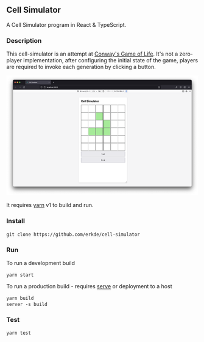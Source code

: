 ## Cell Simulator

A Cell Simulator program in React & TypeScript.

### Description

This cell-simulator is an attempt at [Conway's Game of Life](https://en.wikipedia.org/wiki/Conway%27s_Game_of_Life). It's not a zero-player implementation, after configuring the initial 
state of the game, players are required to invoke each generation by clicking a button.

![Cell Simulator screenshot](./docs/assets/cell-simulator.png)

It requires [yarn](https://classic.yarnpkg.com/lang/en/) v1 to build and run.

### Install

    git clone https://github.com/erkde/cell-simulator

### Run

To run a development build

    yarn start

To run a production build - requires [serve](https://www.npmjs.com/package/serve) or deployment to a host

    yarn build
    server -s build

### Test

    yarn test
